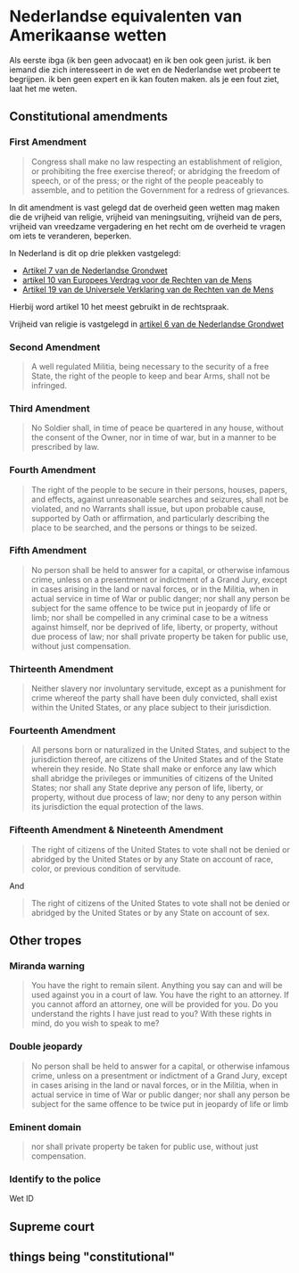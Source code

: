 # Nederlandse equivalenten van Amerikaanse wetten

Als eerste ibga (ik ben geen advocaat) en ik ben ook geen jurist. ik ben iemand die zich interesseert in de wet en de Nederlandse wet probeert te begrijpen. ik ben geen expert en ik kan fouten maken. als je een fout ziet, laat het me weten.

## Constitutional amendments

### First Amendment

> Congress shall make no law respecting an establishment of religion, or prohibiting the free exercise thereof; or abridging the freedom of speech, or of the press; or the right of the people peaceably to assemble, and to petition the Government for a redress of grievances.

In dit amendment is vast gelegd dat de overheid geen wetten mag maken die de vrijheid van religie, vrijheid van meningsuiting, vrijheid van de pers, vrijheid van vreedzame vergadering en het recht om de overheid te vragen om iets te veranderen, beperken.

In Nederland is dit op drie plekken vastgelegd:

* [Artikel 7 van de Nederlandse Grondwet](https://wetten.overheid.nl/jci1.3:c:BWBR0001840&hoofdstuk=1&artikel=7&z=2023-02-22&g=2023-02-22)
* [artikel 10 van Europees Verdrag voor de Rechten van de Mens](https://wetten.overheid.nl/BWBV0001000/2021-08-01#:~:text=Article%2010.%20%2D%20Freedom%20of%20expression)
* [Artikel 19 van de Universele Verklaring van de Rechten van de Mens](https://www.un.org/en/about-us/universal-declaration-of-human-rights#:~:text=worship%20and%20observance.-,Article%2019,-Everyone%20has%20the)

Hierbij word artikel 10 het meest gebruikt in de rechtspraak.

Vrijheid van religie is vastgelegd in [artikel 6 van de Nederlandse Grondwet](https://wetten.overheid.nl/BWBR0001840/2023-02-22/#Hoofdstuk1_Artikel6)

### Second Amendment

> A well regulated Militia, being necessary to the security of a free State, the right of the people to keep and bear Arms, shall not be infringed.

### Third Amendment

> No Soldier shall, in time of peace be quartered in any house, without the consent of the Owner, nor in time of war, but in a manner to be prescribed by law.

### Fourth Amendment

>The right of the people to be secure in their persons, houses, papers, and effects, against unreasonable searches and seizures, shall not be violated, and no Warrants shall issue, but upon probable cause, supported by Oath or affirmation, and particularly describing the place to be searched, and the persons or things to be seized.

### Fifth Amendment

>No person shall be held to answer for a capital, or otherwise infamous crime, unless on a presentment or indictment of a Grand Jury, except in cases arising in the land or naval forces, or in the Militia, when in actual service in time of War or public danger; nor shall any person be subject for the same offence to be twice put in jeopardy of life or limb; nor shall be compelled in any criminal case to be a witness against himself, nor be deprived of life, liberty, or property, without due process of law; nor shall private property be taken for public use, without just compensation.

### Thirteenth Amendment

>Neither slavery nor involuntary servitude, except as a punishment for crime whereof the party shall have been duly convicted, shall exist within the United States, or any place subject to their jurisdiction.

### Fourteenth Amendment

>All persons born or naturalized in the United States, and subject to the jurisdiction thereof, are citizens of the United States and of the State wherein they reside. No State shall make or enforce any law which shall abridge the privileges or immunities of citizens of the United States; nor shall any State deprive any person of life, liberty, or property, without due process of law; nor deny to any person within its jurisdiction the equal protection of the laws.

### Fifteenth Amendment & Nineteenth Amendment

>The right of citizens of the United States to vote shall not be denied or abridged by the United States or by any State on account of race, color, or previous condition of servitude.

And

>The right of citizens of the United States to vote shall not be denied or abridged by the United States or by any State on account of sex.

## Other tropes

### Miranda warning

>You have the right to remain silent. Anything you say can and will be used against you in a court of law. You have the right to an attorney. If you cannot afford an attorney, one will be provided for you. Do you understand the rights I have just read to you? With these rights in mind, do you wish to speak to me?

### Double jeopardy

>No person shall be held to answer for a capital, or otherwise infamous crime, unless on a presentment or indictment of a Grand Jury, except in cases arising in the land or naval forces, or in the Militia, when in actual service in time of War or public danger; nor shall any person be subject for the same offence to be twice put in jeopardy of life or limb

### Eminent domain

>nor shall private property be taken for public use, without just compensation.

### Identify to the police

Wet ID

## Supreme court

## things being "constitutional"